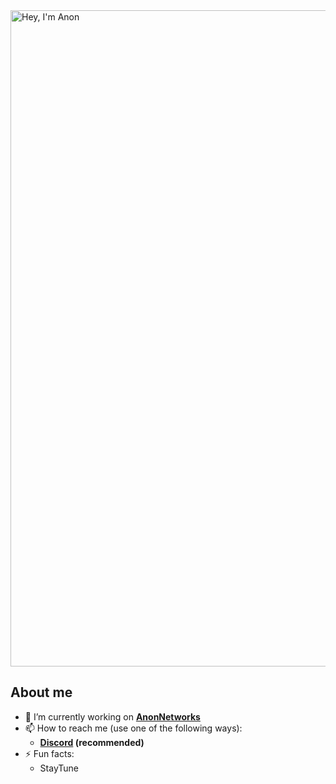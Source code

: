 <img width="1050" src="ajfon.png" alt="Hey, I'm Anon" />

## About me

- 🔭 I’m currently working on  **[AnonNetworks](https://anonnetworks.pl)**
- 📫 How to reach me (use one of the following ways):
   - **[Discord](https://discord.gg/C5fN7zsjP7) (recommended)**
- ⚡ Fun facts: 
   - StayTune
